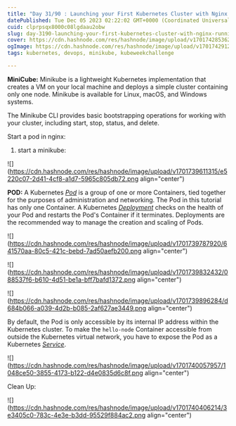 ```yaml
---
title: "Day 31/90 : Launching your First Kubernetes Cluster with Nginx running"
datePublished: Tue Dec 05 2023 02:22:02 GMT+0000 (Coordinated Universal Time)
cuid: clprpsqx8000c08lgdaau2obw
slug: day-3190-launching-your-first-kubernetes-cluster-with-nginx-running
cover: https://cdn.hashnode.com/res/hashnode/image/upload/v1701742853628/a2dec06f-16fc-401d-9a87-1e54ddbc3e7c.jpeg
ogImage: https://cdn.hashnode.com/res/hashnode/image/upload/v1701742912549/ea3de62e-fd53-481a-aed2-9393ad057da4.jpeg
tags: kubernetes, devops, minikube, kubeweekchallenge

---
```


**MiniCube:** Minikube is a lightweight Kubernetes implementation that creates a VM on your local machine and deploys a simple cluster containing only one node. Minikube is available for Linux, macOS, and Windows systems.

The Minikube CLI provides basic bootstrapping operations for working with your cluster, including start, stop, status, and delete.

Start a pod in nginx:

1) start a minikube:

![](https://cdn.hashnode.com/res/hashnode/image/upload/v1701739611315/e5220c07-2d41-4cf8-a1d7-5965c805db72.png align="center")

**POD:** A Kubernetes [*Pod*](https://kubernetes.io/docs/concepts/workloads/pods/) is a group of one or more Containers, tied together for the purposes of administration and networking. The Pod in this tutorial has only one Container. A Kubernetes [*Deployment*](https://kubernetes.io/docs/concepts/workloads/controllers/deployment/) checks on the health of your Pod and restarts the Pod's Container if it terminates. Deployments are the recommended way to manage the creation and scaling of Pods.

![](https://cdn.hashnode.com/res/hashnode/image/upload/v1701739787920/641570aa-80c5-421c-bebd-7ad50aefb200.png align="center")

![](https://cdn.hashnode.com/res/hashnode/image/upload/v1701739832432/088537f6-b610-4d51-be1a-bff7bafd1372.png align="center")

![](https://cdn.hashnode.com/res/hashnode/image/upload/v1701739896284/d684b066-a039-4d2b-b085-2af627ae3449.png align="center")

By default, the Pod is only accessible by its internal IP address within the Kubernetes cluster. To make the `hello-node` Container accessible from outside the Kubernetes virtual network, you have to expose the Pod as a Kubernetes [*Service*](https://kubernetes.io/docs/concepts/services-networking/service/).

![](https://cdn.hashnode.com/res/hashnode/image/upload/v1701740057957/1048ce50-3855-4173-b122-d4e0835d6c8f.png align="center")

Clean Up:

![](https://cdn.hashnode.com/res/hashnode/image/upload/v1701740406214/3e3405c0-783c-4e3e-b3dd-95529f884ac2.png align="center")